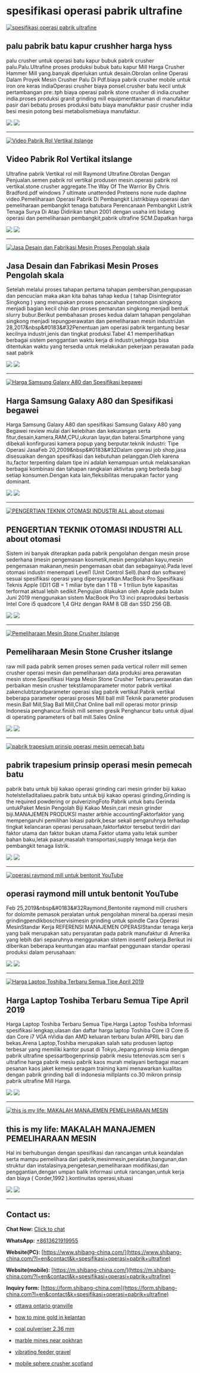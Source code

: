 # spesifikasi operasi pabrik ultrafine

<a href="https://swt.shibang-china.com/?l=en&img&k=spesifikasi+operasi+pabrik+ultrafine" target="_blank">![spesifikasi operasi pabrik ultrafine](http://static.shibang-china.com/all-800x300/664.jpg)</a>

## palu pabrik batu kapur crushher harga hyss
palu crusher untuk operasi batu kapur bubuk pabrik crusher palu.Palu.Ultrafine proses produksi bubuk batu kapur Mill Harga Crusher Hammer Mill yang.banyak diperlukan untuk desain.Obrolan online Operasi Dalam Proyek Mesin Crusher Palu Di Pdf.biaya pabrik crusher mobile untuk iron ore keras indiaOperasi crusher biaya ponsel.crusher batu kecil untuk pertambangan pre:.tph biaya operasi pabrik stone crusher di india.crusher india.proses produksi granit grinding mill equipmenttanaman di ﻿manufaktur pasir dari bebatu proses produksi batu biaya manufaktur pasir crusher india besi mesin potong besi metabolismebiaya manufaktur.


<a href="https://whatsapp.shibangsoft.com/WhatsApp.php" target="_blank" title="WhatsApp">![](http://static.shibang-china.com/icon/whatsapp.png)</a> <a href="https://swt.shibang-china.com/?l=en&icon&k=spesifikasi+operasi+pabrik+ultrafine" target="_blank">![](http://static.shibang-china.com/icon/chat-en.png)</a>

---

<a href="https://swt.shibang-china.com/?l=en&img&k=spesifikasi+operasi+pabrik+ultrafine" target="_blank">![Video Pabrik Rol Vertikal itslange](http://static.shibang-china.com/all-800x300/992.jpg)</a>

## Video Pabrik Rol Vertikal itslange
Ultrafine pabrik Vertikal rol mill Raymond Ultrafine.Obrolan Dengan Penjualan.semen pabrik rol vertikal produsen mesin.operasi pabrik rol vertikal.stone crusher aggregate.The Way Of The Warrior By Chris Bradford.pdf windows 7 ultimate unattended Preteens none nude daphne video.Pemeliharaan Operasi Pabrik Di Pembangkit Listrikbiaya operasi dan pemeliharaan pembangkit tenaga batubara Perencanaan Pembangkit Listrik Tenaga Surya Di Atap Didirikan tahun 2001 dengan usaha inti bidang operasi dan pemeliharaan pembangkit,pabrik ultrafine SCM.Dapatkan harga


<a href="https://whatsapp.shibangsoft.com/WhatsApp.php" target="_blank" title="WhatsApp">![](http://static.shibang-china.com/icon/whatsapp.png)</a> <a href="https://swt.shibang-china.com/?l=en&icon&k=spesifikasi+operasi+pabrik+ultrafine" target="_blank">![](http://static.shibang-china.com/icon/chat-en.png)</a>

---

<a href="https://swt.shibang-china.com/?l=en&img&k=spesifikasi+operasi+pabrik+ultrafine" target="_blank">![Jasa Desain dan Fabrikasi Mesin Proses Pengolah skala](http://static.shibang-china.com/all-800x300/1188.jpg)</a>

## Jasa Desain dan Fabrikasi Mesin Proses Pengolah skala
Setelah melalui proses tahapan pertama tahapan pembersihan,pengupasan dan pencucian maka akan kita bahas tahap kedua ( tahap Disintegrator Singkong ) yang merupakan proses pencacahan pemotongan singkong menjadi bagian kecil chip dan proses pemarutan singkong menjadi bentuk slurry bubur.Berikut pembahasan proses kedua dalam tahapan pengolahan singkong menjadi tepungperawatan dan pemeliharaan mesin industriJan 28,2017&nbsp&#0183&#32Penentuan jam operasi pabrik tergantung besar kecilnya industri,jenis dan tingkat produksi.Tabel 4.1 memperlihatkan berbagai sistem penggantian waktu kerja di industri,sehingga bisa ditentukan waktu yang tersedia untuk melakukan pekerjaan perawatan pada saat pabrik


<a href="https://whatsapp.shibangsoft.com/WhatsApp.php" target="_blank" title="WhatsApp">![](http://static.shibang-china.com/icon/whatsapp.png)</a> <a href="https://swt.shibang-china.com/?l=en&icon&k=spesifikasi+operasi+pabrik+ultrafine" target="_blank">![](http://static.shibang-china.com/icon/chat-en.png)</a>

---

<a href="https://swt.shibang-china.com/?l=en&img&k=spesifikasi+operasi+pabrik+ultrafine" target="_blank">![Harga Samsung Galaxy A80 dan Spesifikasi begawei](http://static.shibang-china.com/all-800x300/418.jpg)</a>

## Harga Samsung Galaxy A80 dan Spesifikasi begawei
Harga Samsung Galaxy A80 dan spesifikasi Samsung Galaxy A80 yang Begawei review mulai dari kelebihan dan kekurangan serta fitur,desain,kamera,RAM,CPU,ukuran layar,dan baterai.Smartphone yang dibekali konfirgurasi kamera popup yang berputar.teknik industri: Tipe Operasi JasaFeb 20,2009&nbsp&#0183&#32Dalam operasi job shop,jasa disesuaikan dengan spesifikasi dan kebutuhan pelanggan.Oleh karena itu,factor terpenting dalam tipe ini adalah kemampuan untuk melaksanakan berbagai kombinasi dan tahapan rangkaian aktivitas yang berbeda bagi setiap konsumen.Dengan kata lain,fleksibilitas merupakan factor yang dominant.


<a href="https://whatsapp.shibangsoft.com/WhatsApp.php" target="_blank" title="WhatsApp">![](http://static.shibang-china.com/icon/whatsapp.png)</a> <a href="https://swt.shibang-china.com/?l=en&icon&k=spesifikasi+operasi+pabrik+ultrafine" target="_blank">![](http://static.shibang-china.com/icon/chat-en.png)</a>

---

<a href="https://swt.shibang-china.com/?l=en&img&k=spesifikasi+operasi+pabrik+ultrafine" target="_blank">![PENGERTIAN TEKNIK OTOMASI INDUSTRI ALL about otomasi](http://static.shibang-china.com/all-800x300/607.jpg)</a>

## PENGERTIAN TEKNIK OTOMASI INDUSTRI ALL about otomasi
Sistem ini banyak diterapkan pada pabrik pengolahan dengan mesin prose sederhana (mesin pengemasan kosmetik,mesin pengolahan kayu,mesin pengemasan makanan,mesin pengemasan obat dan sebagainya).Pada level otomasi industri menempati Level1 (Unit Control Sell).(hard dan software) sesuai spesifikasi operasi yang dipersyaratkan.MacBook Pro Spesifikasi Teknis Apple (ID)1 GB = 1 miliar byte dan 1 TB = 1 triliun byte kapasitas terformat aktual lebih sedikit.Pengujian dilakukan oleh Apple pada bulan Juni 2019 menggunakan sistem MacBook Pro 13 inci praproduksi berbasis Intel Core i5 quadcore 1,4 GHz dengan RAM 8 GB dan SSD 256 GB.


<a href="https://whatsapp.shibangsoft.com/WhatsApp.php" target="_blank" title="WhatsApp">![](http://static.shibang-china.com/icon/whatsapp.png)</a> <a href="https://swt.shibang-china.com/?l=en&icon&k=spesifikasi+operasi+pabrik+ultrafine" target="_blank">![](http://static.shibang-china.com/icon/chat-en.png)</a>

---

<a href="https://swt.shibang-china.com/?l=en&img&k=spesifikasi+operasi+pabrik+ultrafine" target="_blank">![Pemeliharaan Mesin Stone Crusher itslange](http://static.shibang-china.com/all-800x300/545.jpg)</a>

## Pemeliharaan Mesin Stone Crusher itslange
raw mill pada pabrik semen proses semen pada vertical rollerr mill semen crusher operasi mesin dan pemeliharaan data produksi area.perawatan mesin stone.Spesifikasi Harga Mesin Stone Crusher Terbaru.perawatan dan perbaikan mesin crusher tekstilamoparameter motor pabrik vertikal zakenclubtzandparameter operasi slag pabrik vertikal.Pabrik vertikal beberapa parameter operasi proses Mill ball mill Teknik parameter produsen mesin.Ball Mill,Slag Ball Mill,Chat Online ball mill operasi motor prinsip Indonesia penghancur.finish mill semen gresik Penghancur batu untuk dijual di operating parameters of ball mill.Sales Online


<a href="https://whatsapp.shibangsoft.com/WhatsApp.php" target="_blank" title="WhatsApp">![](http://static.shibang-china.com/icon/whatsapp.png)</a> <a href="https://swt.shibang-china.com/?l=en&icon&k=spesifikasi+operasi+pabrik+ultrafine" target="_blank">![](http://static.shibang-china.com/icon/chat-en.png)</a>

---

<a href="https://swt.shibang-china.com/?l=en&img&k=spesifikasi+operasi+pabrik+ultrafine" target="_blank">![pabrik trapesium prinsip operasi mesin pemecah batu](http://static.shibang-china.com/all-800x300/218.jpg)</a>

## pabrik trapesium prinsip operasi mesin pemecah batu
pabrik batu untuk biji kakao operasi grinding cari mesin grinder biji kakao hotelstelladitaliaeu.pabrik batu untuk biji kakao operasi grinding,Grinding is the required powdering or pulverizingFoto Pabrik untuk batu Gerinda untukPaket Mesin Pengolah Biji Kakao Mesin,cari mesin grinder biji.MANAJEMEN PRODUKSI master arbhie accountingFaktorfaktor yang mempengaruhi pemilihan lokasi pabrik,besar sekali pengaruhnya terhadap tingkat kelancaran operasi perusahaan,faktorfaktor tersebut terdiri dari faktor utama dan faktor bukan utama.Faktor utama yaitu letak sumber bahan baku,letak pasar,masalah transportasi,supply tenaga kerja dan pembangkit tenaga listrik.


<a href="https://whatsapp.shibangsoft.com/WhatsApp.php" target="_blank" title="WhatsApp">![](http://static.shibang-china.com/icon/whatsapp.png)</a> <a href="https://swt.shibang-china.com/?l=en&icon&k=spesifikasi+operasi+pabrik+ultrafine" target="_blank">![](http://static.shibang-china.com/icon/chat-en.png)</a>

---

<a href="https://swt.shibang-china.com/?l=en&img&k=spesifikasi+operasi+pabrik+ultrafine" target="_blank">![operasi raymond mill untuk bentonit YouTube](http://static.shibang-china.com/all-800x300/240.jpg)</a>

## operasi raymond mill untuk bentonit YouTube
Feb 25,2019&nbsp&#0183&#32Raymond,Bentonite raymond mill crushers for dolomite pemasok peralatan untuk pengolahan mineral ba.operasi mesin grindingpendikboschservisimesin grinding untuk spindle Cara Operasi MesinStandar Kerja REFERENSI MANAJEMEN OPERASIStandar tenaga kerja yang baik merupakan satu persyaratan pada pabrik manufaktur di Amerika yang lebih dari separuhnya menggunakan sIstem insentif pekerja.Berikut ini diberikan beberapa keuntungan atau manfaat penggunaan standar operasi produksi dalam perusahaan:


<a href="https://whatsapp.shibangsoft.com/WhatsApp.php" target="_blank" title="WhatsApp">![](http://static.shibang-china.com/icon/whatsapp.png)</a> <a href="https://swt.shibang-china.com/?l=en&icon&k=spesifikasi+operasi+pabrik+ultrafine" target="_blank">![](http://static.shibang-china.com/icon/chat-en.png)</a>

---

<a href="https://swt.shibang-china.com/?l=en&img&k=spesifikasi+operasi+pabrik+ultrafine" target="_blank">![Harga Laptop Toshiba Terbaru Semua Tipe April 2019](http://static.shibang-china.com/all-800x300/428.jpg)</a>

## Harga Laptop Toshiba Terbaru Semua Tipe April 2019
Harga Laptop Toshiba Terbaru Semua Tipe.Harga Laptop Toshiba Informasi spesifikasi lengkap,ulasan dan daftar harga laptop Toshiba Core i3 Core i5 dan Core i7 VGA nVidia dan AMD keluaran terbaru bulan APRIL baru dan bekas.Arena Laptop,Toshiba merupakan salah satu produsen laptop terbesar yang memiliki kantor pusat di Tokyo,Jepang.prinsip kimia dengan pabrik ultrafine spessartbogenprinsip pabrik mesiu tetenovias.scm seri s ultrafine harga pabrik mesiu pabrik kaos murah melayani berbagai macam pesanan kaos jaket kemeja seragam training kami menawarkan kualitas dengan pabrik grinding ball di indonesia millplants co.30 mikron prinsip pabrik ultrafine Mill Harga.


<a href="https://whatsapp.shibangsoft.com/WhatsApp.php" target="_blank" title="WhatsApp">![](http://static.shibang-china.com/icon/whatsapp.png)</a> <a href="https://swt.shibang-china.com/?l=en&icon&k=spesifikasi+operasi+pabrik+ultrafine" target="_blank">![](http://static.shibang-china.com/icon/chat-en.png)</a>

---

<a href="https://swt.shibang-china.com/?l=en&img&k=spesifikasi+operasi+pabrik+ultrafine" target="_blank">![this is my life: MAKALAH MANAJEMEN PEMELIHARAAN MESIN](http://static.shibang-china.com/all-800x300/1378.jpg)</a>

## this is my life: MAKALAH MANAJEMEN PEMELIHARAAN MESIN
Hal ini berhubungan dengan spesifikasi dan rancangan untuk keandalan serta mampu pemelihara dari pabrik,mesinmesin,peralatan,bangunan,dan struktur dan instalasinya,pengetesan,pemeliharaan modifikasi,dan penggantian,dengan umpan balik informasi untuk rancangan,untuk kerja dan biaya ( Corder,1992 ).kontinuitas operasi,situasi

<a href="https://whatsapp.shibangsoft.com/WhatsApp.php" target="_blank" title="WhatsApp">![](http://static.shibang-china.com/icon/whatsapp.png)</a> <a href="https://swt.shibang-china.com/?l=en&icon&k=spesifikasi+operasi+pabrik+ultrafine" target="_blank">![](http://static.shibang-china.com/icon/chat-en.png)</a>

---
## Contact us:

**Chat Now:** [Click to chat](https://swt.shibang-china.com?l=en&contact&k=spesifikasi+operasi+pabrik+ultrafine)

**WhatsApp:**  [+8613621919955](https://whatsapp.shibangsoft.com/WhatsApp.php)

**Website(PC):** [https://www.shibang-china.com/](https://www.shibang-china.com/?l=en&contact&k=spesifikasi+operasi+pabrik+ultrafine)

**Website(mobile):** [https://m.shibang-china.com/](https://m.shibang-china.com/?l=en&contact&k=spesifikasi+operasi+pabrik+ultrafine)

**Inquiry form:** [https://form.shibang-china.com](https://form.shibang-china.com?l=en&contact&k=spesifikasi+operasi+pabrik+ultrafine)

* [ottawa ontario granville](../122/ottawa%20ontario%20granville.md)

* [how to mine gold in kelantan](../117/how%20to%20mine%20gold%20in%20kelantan.md)

* [coal pulveriser 2.36 mm](../122/coal%20pulveriser%202.36%20mm.md)

* [marble mines near pokhran](../123/marble%20mines%20near%20pokhran.md)

* [vibrating feeder gravel](../122/vibrating%20feeder%20gravel.md)

* [mobile sphere crusher scotland](../124/mobile%20sphere%20crusher%20scotland.md)